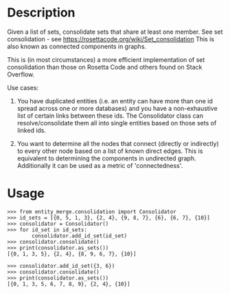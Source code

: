 # Description
Given a list of sets, consolidate sets that share at least one member.
See set consolidation - see https://rosettacode.org/wiki/Set_consolidation
This is also known as connected components in graphs.

This is (in most circumstances) a more efficient implementation of set consolidation than those on Rosetta Code and others found on Stack Overflow.

Use cases:
1. You have duplicated entities (i.e. an entity can have more than one id spread across one or more databases) and you have a non-exhaustive list of certain links between these ids. The Consolidator class can resolve/consolidate them all into single entities based on those sets of linked ids.

2. You want to determine all the nodes that connect (directly or indirectly) to every other node based on a list of known direct edges. This is equivalent to determining the components in undirected graph. Additionally it can be used as a metric of 'connectedness'.

# Usage
```
>>> from entity_merge.consolidation import Consolidator
>>> id_sets = [{0, 5, 1, 3}, {2, 4}, {9, 8, 7}, {6}, {6, 7}, {10}]
>>> consolidator = Consolidator()
>>> for id_set in id_sets:
        consolidator.add_id_set(id_set)
>>> consolidator.consolidate()
>>> print(consolidator.as_sets())
[{0, 1, 3, 5}, {2, 4}, {8, 9, 6, 7}, {10}]

>>> consolidator.add_id_set({3, 6})
>>> consolidator.consolidate()
>>> print(consolidator.as_sets())
[{0, 1, 3, 5, 6, 7, 8, 9}, {2, 4}, {10}]
```